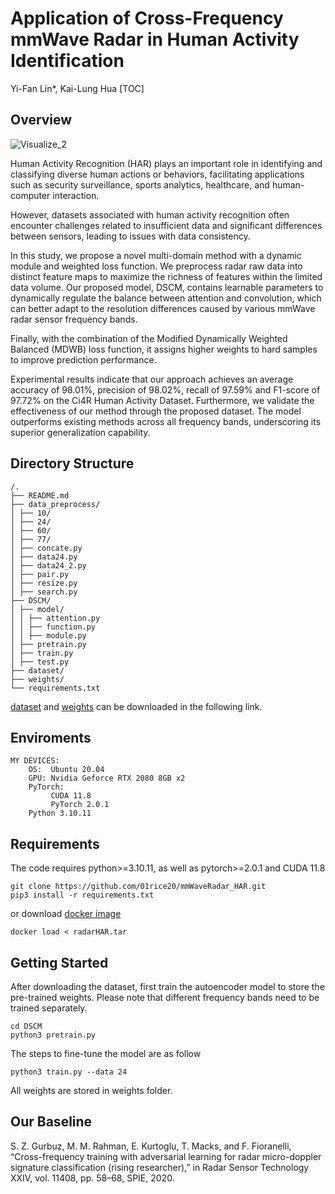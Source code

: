 # Application of Cross-Frequency mmWave Radar in Human Activity Identification

Yi-Fan Lin*, Kai-Lung Hua
[TOC]
## Overview
![Visualize_2](https://github.com/user-attachments/assets/10ac0655-15be-48ff-a590-ef9d393dca12)

Human Activity Recognition (HAR) plays an important role in identifying and classifying diverse human actions or behaviors, facilitating applications such as security surveillance, sports analytics, healthcare, and human-computer interaction. 

However, datasets associated with human activity recognition often encounter challenges related to insufficient data and significant differences between sensors, leading to issues with data consistency.

In this study, we propose a novel multi-domain method with a dynamic module and weighted loss function. We preprocess radar raw data into distinct feature maps to maximize the richness of features within the limited data volume. Our proposed model, DSCM, contains learnable parameters to dynamically regulate the balance between attention and convolution, which can better adapt to the resolution differences caused by various mmWave radar sensor frequency bands.

Finally, with the combination of the Modified Dynamically Weighted Balanced (MDWB) loss function, it assigns higher weights to hard samples to improve prediction performance.

Experimental results indicate that our approach achieves an average accuracy of 98.01\%, precision of 98.02\%, recall of 97.59\% and F1-score of 97.72\% on the Ci4R Human Activity Dataset. Furthermore, we validate the effectiveness of our method through the proposed dataset. The model outperforms existing methods across all frequency bands, underscoring its superior generalization capability.

## Directory Structure
```
/.
├── README.md
├── data_preprocess/
│ ├── 10/
│ ├── 24/
│ ├── 60/
│ ├── 77/
│ ├── concate.py
│ ├── data24.py
│ ├── data24_2.py
│ ├── pair.py
│ ├── resize.py
│ ├── search.py
├── DSCM/ 
│ ├── model/
│ │ ├── attention.py 
│ │ ├── function.py 
│ │ ├── module.py 
│ ├── pretrain.py 
│ ├── train.py 
│ ├── test.py 
├── dataset/
├── weights/
└── requirements.txt
```
[dataset](https://www.icloud.com/iclouddrive/050gTB0jRPnOeIgnV_7LeZypg#dataset) and [weights](https://www.icloud.com/iclouddrive/072iJXqVRGm49cw6l0iw-6Eng#weights) can be downloaded in the following link.
## Enviroments
```
MY DEVICES:
    OS:  Ubuntu 20.04
    GPU: Nvidia Geforce RTX 2080 8GB x2
    PyTorch:
         CUDA 11.8
         PyTorch 2.0.1
    Python 3.10.11
```
## Requirements
The code requires python>=3.10.11, as well as pytorch>=2.0.1 and CUDA 11.8
```
git clone https://github.com/01rice20/mmWaveRadar_HAR.git
pip3 install -r requirements.txt
```
or download [docker image](https://www.icloud.com/iclouddrive/02diJoC8dvAJUera0qnjGc1YQ#radarHAR)
```
docker load < radarHAR.tar
```
## Getting Started
After downloading the dataset, first train the autoencoder model to store the pre-trained weights. Please note that different frequency bands need to be trained separately.

```
cd DSCM
python3 pretrain.py
```
The steps to fine-tune the model are as follow
```
python3 train.py --data 24
```
All weights are stored in weights folder.

## Our Baseline
S. Z. Gurbuz, M. M. Rahman, E. Kurtoglu, T. Macks, and F. Fioranelli, “Cross-frequency training with adversarial learning for radar micro-doppler signature classification (rising researcher),” in Radar Sensor Technology XXIV, vol. 11408, pp. 58–68, SPIE, 2020.
